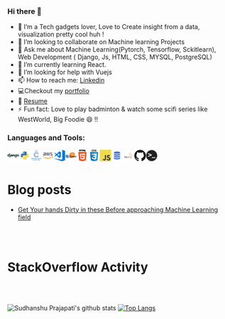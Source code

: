 
### Hi there 👋 
- 🌱 I’m a Tech gadgets lover, Love to Create insight from a data, visualization pretty cool huh !
- 👯 I’m looking to collaborate on Machine learning Projects 
- 💬 Ask me about Machine Learning(Pytorch, Tensorflow, Sckitlearn), Web Development ( Django, Js, HTML, CSS, MYSQL, PostgreSQL)
- 🌱 I’m currently learning React.
- 🤔 I’m looking for help with Vuejs
- 📫 How to reach me: [Linkedin](https://www.linkedin.com/in/sudhanshu212/)
- 💻Checkout my [portfolio](https://sudhanshu456.github.io/)
- 📄 [Resume](https://sudhanshu456.github.io/stages/updated_resume.pdf) 
- ⚡ Fun fact: Love to play badminton & watch some scifi series like WestWorld, Big Foodie 😄 !! 






### Languages and Tools:
[<img align='left' alt='Django' width="26px" src="https://raw.githubusercontent.com/github/explore/80688e429a7d4ef2fca1e82350fe8e3517d3494d/topics/django/django.png" />](#)
[<img align='left' alt='Python' width="26px" src="https://raw.githubusercontent.com/github/explore/80688e429a7d4ef2fca1e82350fe8e3517d3494d/topics/python/python.png" />](#)
[<img align='left' alt='C' width="26px" src="https://raw.githubusercontent.com/github/explore/80688e429a7d4ef2fca1e82350fe8e3517d3494d/topics/c/c.png"/>](#)
[<img align='left' alt='AWS' width="26px" src="https://raw.githubusercontent.com/github/explore/fbceb94436312b6dacde68d122a5b9c7d11f9524/topics/aws/aws.png"/>](#)
[<img align="left" alt="Visual Studio Code" width="26px" src="https://raw.githubusercontent.com/github/explore/80688e429a7d4ef2fca1e82350fe8e3517d3494d/topics/visual-studio-code/visual-studio-code.png"/>](#)
[<img align='left' alt='Sckit Learn' width="26px" src="https://raw.githubusercontent.com/github/explore/80688e429a7d4ef2fca1e82350fe8e3517d3494d/topics/scikit-learn/scikit-learn.png"/>](#)
[<img align="left" alt="HTML5" width="26px" src="https://raw.githubusercontent.com/github/explore/80688e429a7d4ef2fca1e82350fe8e3517d3494d/topics/html/html.png"/>](#)
[<img align="left" alt="CSS3" width="26px" src="https://raw.githubusercontent.com/github/explore/80688e429a7d4ef2fca1e82350fe8e3517d3494d/topics/css/css.png"/>](#)
[<img align="left" alt="JavaScript" width="26px" src="https://raw.githubusercontent.com/github/explore/80688e429a7d4ef2fca1e82350fe8e3517d3494d/topics/javascript/javascript.png"/>](#)
[<img align="left" alt="SQL" width="26px" src="https://raw.githubusercontent.com/github/explore/80688e429a7d4ef2fca1e82350fe8e3517d3494d/topics/sql/sql.png" />](#)
[<img align="left" alt="MySQL" width="26px" src="https://raw.githubusercontent.com/github/explore/80688e429a7d4ef2fca1e82350fe8e3517d3494d/topics/mysql/mysql.png" />](#)
[<img align="left" alt="GitHub" width="26px" src="https://raw.githubusercontent.com/github/explore/78df643247d429f6cc873026c0622819ad797942/topics/github/github.png" />](#)
[<img align="left" alt="HTML5" width="26px" src="https://raw.githubusercontent.com/github/explore/80688e429a7d4ef2fca1e82350fe8e3517d3494d/topics/terminal/terminal.png" />](#)

<br>
<br>

# Blog posts
<!-- BLOG-POST-LIST:START -->
- [Get Your hands Dirty in these Before approaching Machine Learning field](https://medium.com/@spsupraj2d/get-your-hands-dirty-in-these-before-approaching-machine-learning-field-71f56c461c72?source=rss-4b5584b42d16------2)
<!-- BLOG-POST-LIST:END -->

<br>
<br>

# StackOverflow Activity
<!-- STACKOVERFLOW:START -->
<!-- STACKOVERFLOW:END -->

<br />

<br/>

![Sudhanshu Prajapati's github stats](https://github-readme-stats.vercel.app/api?username=sudhanshu456&show_icons=true)
[![Top Langs](https://github-readme-stats.vercel.app/api/top-langs/?username=sudhanshu456&layout=compact)](https://github.com/sudhanshu456)





<!--
**sudhanshu456/sudhanshu456** is a ✨ _special_ ✨ repository because its `README.md` (this file) appears on your GitHub profile.

Here are some ideas to get you started:


- 🌱 I’m currently learning ...
- 😄 Pronouns: ...

-->
